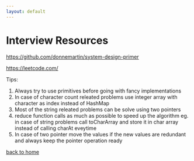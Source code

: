 ```yaml
---
layout: default
---
```


# [](#header-1)Interview Resources

https://github.com/donnemartin/system-design-primer

https://leetcode.com/

Tips:

1. Always try to use primitives before going with fancy implementations
2. In case of character count releated problems use integer array with character as index instead of HashMap
3. Most of the string releated problems can be solve using two pointers
4. reduce function calls as much as possible to speed up the algorithm eg. in case of string problems call toCharArray and store it in char array instead of calling charAt eveytime
5. In case of two pointer move the values if the new values are redundant and always keep the pointer operation ready

[back to home](./)
